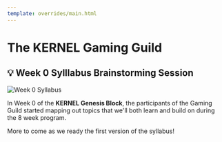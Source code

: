 ```yaml
---
template: overrides/main.html
---
```


# The KERNEL Gaming Guild

## 💡 Week 0 Sylllabus Brainstorming Session

![Week 0 Syllabus](/assets/images/gaming/week-0-syllabus-brianstorm.png)

In Week 0 of the **KERNEL Genesis Block**, the participants of the Gaming Guild started mapping out topics that we'll both learn and build on during the 8 week program.

More to come as we ready the first version of the syllabus!